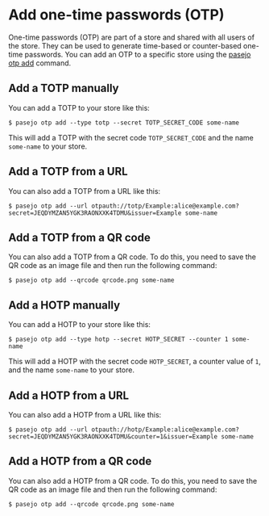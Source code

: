 # Add one-time passwords (OTP)

One-time passwords (OTP) are part of a store and shared with all users of the store. They can be used to generate time-based or counter-based one-time passwords. You can add an OTP to a specific store using the [pasejo otp add](../commands/pasejo-cmd-otp.md) command.

## Add a TOTP manually

You can add a TOTP to your store like this:

```shell
$ pasejo otp add --type totp --secret TOTP_SECRET_CODE some-name
```

This will add a TOTP with the secret code `TOTP_SECRET_CODE` and the name `some-name` to your store.

## Add a TOTP from a URL

You can also add a TOTP from a URL like this:

```shell
$ pasejo otp add --url otpauth://totp/Example:alice@example.com?secret=JEQDYMZAN5YGK3RAONXXK4TDMU&issuer=Example some-name
```

## Add a TOTP from a QR code

You can also add a TOTP from a QR code. To do this, you need to save the QR code as an image file and then run the following command:

```shell
$ pasejo otp add --qrcode qrcode.png some-name
```

## Add a HOTP manually

You can add a HOTP to your store like this:

```shell
$ pasejo otp add --type hotp --secret HOTP_SECRET --counter 1 some-name
```

This will add a HOTP with the secret code `HOTP_SECRET`, a counter value of `1`, and the name `some-name` to your store.

## Add a HOTP from a URL

You can also add a HOTP from a URL like this:

```shell
$ pasejo otp add --url otpauth://hotp/Example:alice@example.com?secret=JEQDYMZAN5YGK3RAONXXK4TDMU&counter=1&issuer=Example some-name
```

## Add a HOTP from a QR code

You can also add a HOTP from a QR code. To do this, you need to save the QR code as an image file and then run the following command:

```shell
$ pasejo otp add --qrcode qrcode.png some-name
```
